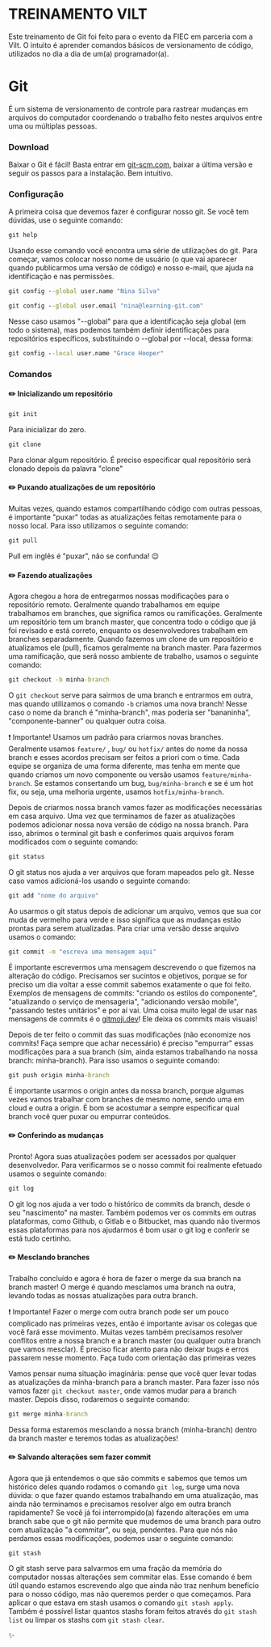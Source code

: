 # TREINAMENTO VILT
Este treinamento de Git foi feito para o evento da FIEC em parceria com a Vilt. O intuito é aprender comandos básicos de versionamento de código, utilizados no dia a dia de um(a) programador(a).


# Git

É um sistema de versionamento de controle para rastrear mudanças em arquivos do computador coordenando o trabalho feito nestes arquivos entre uma ou múltiplas pessoas.

### Download

Baixar o Git é fácil! Basta entrar em [git-scm.com](https://git-scm.com/downloads), baixar a última versão e seguir os passos para a instalação. Bem intuitivo.

### Configuração

A primeira coisa que devemos fazer é configurar nosso git. Se você tem dúvidas, use o seguinte comando:

```bat
git help
```

Usando esse comando você encontra uma série de utilizações do git. Para começar, vamos colocar nosso nome de usuário (o que vai aparecer quando publicarmos uma versão de código) e nosso e-mail, que ajuda na identificação e nas permissões.

```bat
git config --global user.name "Nina Silva"
```

```bat
git config --global user.email "nina@learning-git.com"
```

Nesse caso usamos "--global" para que a identificação seja global (em todo o sistema), mas podemos também definir identificações para repositórios específicos, substituindo o --global por --local, dessa forma:

```bat
git config --local user.name "Grace Hooper"
```

### Comandos

#### :pencil2: Inicializando um repositório

```bat
git init
```
Para inicializar do zero.

```bat
git clone
```
Para clonar algum repositório. É preciso especificar qual repositório será clonado depois da palavra "clone"

#### :pencil2: Puxando atualizações de um repositório

Muitas vezes, quando estamos compartilhando código com outras pessoas, é importante "puxar" todas as atualizações feitas remotamente para o nosso local. Para isso utilizamos o seguinte comando:

```bat
git pull
```

Pull em inglês é "puxar", não se confunda! :wink:

#### :pencil2: Fazendo atualizações

Agora chegou a hora de entregarmos nossas modificações para o repositório remoto. Geralmente quando trabalhamos em equipe trabalhamos em branches, que significa ramos ou ramificações. Geralmente um repositório tem um branch master, que concentra todo o código que já foi revisado e está correto, enquanto os desenvolvedores trabalham em branches separadamente.
Quando fazemos um clone de um repositório e atualizamos ele (pull), ficamos geralmente na branch master. Para fazermos uma ramificação, que será nosso ambiente de trabalho, usamos o seguinte comando:

```bat
git checkout -b minha-branch
```

O `git checkout` serve para sairmos de uma branch e entrarmos em outra, mas quando utilizamos o comando `-b` criamos uma nova branch! Nesse caso o nome da branch é "minha-branch", mas poderia ser "bananinha", "componente-banner" ou qualquer outra coisa.

:heavy_exclamation_mark: Importante! Usamos um padrão para criarmos novas branches. Geralmente usamos `feature/` , `bug/` ou `hotfix/` antes do nome da nossa branch e esses acordos precisam ser feitos a priori com o time. Cada equipe se organiza de uma forma diferente, mas tenha em mente que quando criamos um novo componente ou versão usamos `feature/minha-branch`. Se estamos consertando um bug, `bug/minha-branch` e se é um hot fix, ou seja, uma melhoria urgente, usamos `hotfix/minha-branch`.

Depois de criarmos nossa branch vamos fazer as modificações necessárias em casa arquivo. Uma vez que terminamos de fazer as atualizações podemos adicionar nossa nova versão de código na nossa branch. Para isso, abrimos o terminal git bash e conferimos quais arquivos foram modificados com o seguinte comando:

```bat
git status
```

O git status nos ajuda a ver arquivos que foram mapeados pelo git. Nesse caso vamos adicioná-los usando o seguinte comando:

```bat
git add "nome do arquivo"
```

Ao usarmos o git status depois de adicionar um arquivo, vemos que sua cor muda de vermelho para verde e isso significa que as mudanças estão prontas para serem atualizadas. Para criar uma versão desse arquivo usamos o comando:

```bat
git commit -m "escreva uma mensagem aqui"
```

É importante escrevermos uma mensagem descrevendo o que fizemos na alteração do código. Precisamos ser sucintos e objetivos, porque se for preciso um dia voltar a esse commit sabemos exatamente o que foi feito. Exemplos de mensagens de commits: "criando os estilos do componente", "atualizando o serviço de mensageria", "adicionando versão mobile", "passando testes unitários" e por aí vai.
Uma coisa muito legal de usar nas mensagens de commits é o [gitmoji.dev](https://gitmoji.dev/)! Ele deixa os commits mais visuais!

Depois de ter feito o commit das suas modificações (não economize nos commits! Faça sempre que achar necessário) é preciso "empurrar" essas modificações para a sua branch (sim, ainda estamos trabalhando na nossa branch: minha-branch). Para isso usamos o seguinte comando:

```bat
git push origin minha-branch
```

É importante usarmos o origin antes da nossa branch, porque algumas vezes vamos trabalhar com branches de mesmo nome, sendo uma em cloud e outra a origin. É bom se acostumar a sempre especificar qual branch você quer puxar ou empurrar conteúdos.

#### :pencil2: Conferindo as mudanças

Pronto! Agora suas atualizações podem ser acessados por qualquer desenvolvedor. Para verificarmos se o nosso commit foi realmente efetuado usamos o seguinte comando:

```bat
git log
```

O git log nos ajuda a ver todo o histórico de commits da branch, desde o seu "nascimento" na master. Também podemos ver os commits em outras plataformas, como Github, o Gitlab e o Bitbucket, mas quando não tivermos essas plataformas para nos ajudarmos é bom usar o git log e conferir se está tudo certinho.

#### :pencil2: Mesclando branches

Trabalho concluído e agora é hora de fazer o merge da sua branch na branch master! O merge é quando mesclamos uma branch na outra, levando todas as nossas atualizações para outra branch.

:heavy_exclamation_mark: Importante! Fazer o merge com outra branch pode ser um pouco complicado nas primeiras vezes, então é importante avisar os colegas que você fará esse movimento. Muitas vezes também precisamos resolver conflitos entre a nossa branch e a branch master (ou qualquer outra branch que vamos mesclar). É preciso ficar atento para não deixar bugs e erros passarem nesse momento. Faça tudo com orientação das primeiras vezes

Vamos pensar numa situação imaginária: pense que você quer levar todas as atualizações da minha-branch para a branch master. Para fazer isso nós vamos fazer `git checkout master`, onde vamos mudar para a branch master. Depois disso, rodaremos o seguinte comando:

```bat
git merge minha-branch
```

Dessa forma estaremos mesclando a nossa branch (minha-branch) dentro da branch master e teremos todas as atualizações!

#### :pencil2: Salvando alterações sem fazer commit

Agora que já entendemos o que são commits e sabemos que temos um histórico deles quando rodamos o comando `git log`, surge uma nova dúvida: o que fazer quando estamos trabalhando em uma atualização, mas ainda não terminamos e precisamos resolver algo em outra branch rapidamente? Se você já foi interrompido(a) fazendo alterações em uma branch sabe que o git não permite que mudemos de uma branch para outro com atualização "a commitar", ou seja, pendentes.
Para que nós não perdamos essas modificações, podemos usar o seguinte comando:

```
git stash
```

O git stash serve para salvarmos em uma fração da memória do computador nossas alterações sem commitar elas. Esse comando é bem útil quando estamos escrevendo algo que ainda não traz nenhum benefício para o nosso código, mas não queremos perder o que começamos. Para aplicar o que estava em stash usamos o comando `git stash apply`. Também é possível listar quantos stashs foram feitos através do `git stash list` ou limpar os stashs com `git stash clear`.

:sparkles:
